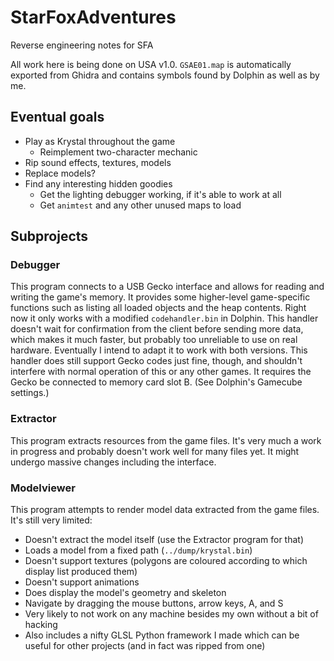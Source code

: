 # StarFoxAdventures
Reverse engineering notes for SFA

All work here is being done on USA v1.0. `GSAE01.map` is automatically exported from Ghidra and contains symbols found by Dolphin as well as by me.

## Eventual goals

* Play as Krystal throughout the game
    * Reimplement two-character mechanic
* Rip sound effects, textures, models
* Replace models?
* Find any interesting hidden goodies
    * Get the lighting debugger working, if it's able to work at all
    * Get `animtest` and any other unused maps to load

## Subprojects

### Debugger
This program connects to a USB Gecko interface and allows for reading and writing the game's memory. It provides some higher-level game-specific functions such as listing all loaded objects and the heap contents.
Right now it only works with a modified `codehandler.bin` in Dolphin. This handler doesn't wait for confirmation from the client before sending more data, which makes it much faster, but probably too unreliable to use on real hardware. Eventually I intend to adapt it to work with both versions.
This handler does still support Gecko codes just fine, though, and shouldn't interfere with normal operation of this or any other games.
It requires the Gecko be connected to memory card slot B. (See Dolphin's Gamecube settings.)

### Extractor
This program extracts resources from the game files. It's very much a work in progress and probably doesn't work well for many files yet. It might undergo massive changes including the interface.

### Modelviewer
This program attempts to render model data extracted from the game files. It's still very limited:
- Doesn't extract the model itself (use the Extractor program for that)
- Loads a model from a fixed path (`../dump/krystal.bin`)
- Doesn't support textures (polygons are coloured according to which display list produced them)
- Doesn't support animations
- Does display the model's geometry and skeleton
- Navigate by dragging the mouse buttons, arrow keys, A, and S
- Very likely to not work on any machine besides my own without a bit of hacking
- Also includes a nifty GLSL Python framework I made which can be useful for other projects (and in fact was ripped from one)

